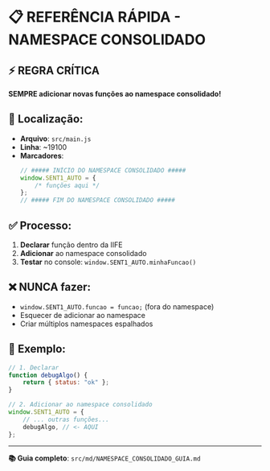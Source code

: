 # 📋 **REFERÊNCIA RÁPIDA - NAMESPACE CONSOLIDADO**

## ⚡ **REGRA CRÍTICA**

**SEMPRE adicionar novas funções ao namespace consolidado!**

## 📍 **Localização**:

-   **Arquivo**: `src/main.js`
-   **Linha**: ~19100
-   **Marcadores**:
    ```javascript
    // ##### INÍCIO DO NAMESPACE CONSOLIDADO #####
    window.SENT1_AUTO = {
        /* funções aqui */
    };
    // ##### FIM DO NAMESPACE CONSOLIDADO #####
    ```

## ✅ **Processo**:

1. **Declarar** função dentro da IIFE
2. **Adicionar** ao namespace consolidado
3. **Testar** no console: `window.SENT1_AUTO.minhaFuncao()`

## ❌ **NUNCA fazer**:

-   `window.SENT1_AUTO.funcao = funcao;` (fora do namespace)
-   Esquecer de adicionar ao namespace
-   Criar múltiplos namespaces espalhados

## 🔧 **Exemplo**:

```javascript
// 1. Declarar
function debugAlgo() {
    return { status: "ok" };
}

// 2. Adicionar ao namespace consolidado
window.SENT1_AUTO = {
    // ... outras funções...
    debugAlgo, // <- AQUI
};
```

---

**📚 Guia completo**: `src/md/NAMESPACE_CONSOLIDADO_GUIA.md`
